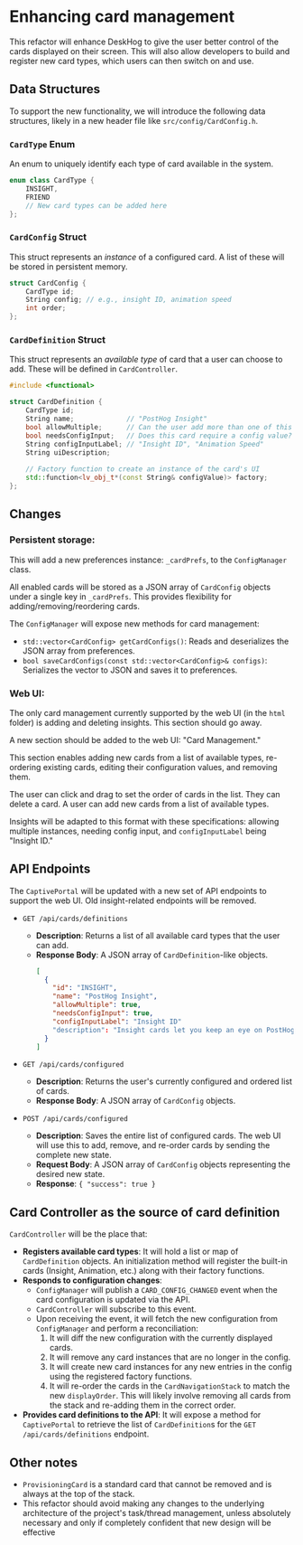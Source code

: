 # Enhancing card management

This refactor will enhance DeskHog to give the user better control of the cards displayed on their screen. This will also allow developers to build and register new card types, which users can then switch on and use.

## Data Structures

To support the new functionality, we will introduce the following data structures, likely in a new header file like `src/config/CardConfig.h`.

### `CardType` Enum

An enum to uniquely identify each type of card available in the system.

```cpp
enum class CardType {
    INSIGHT,
    FRIEND
    // New card types can be added here
};
```

### `CardConfig` Struct

This struct represents an *instance* of a configured card. A list of these will be stored in persistent memory.

```cpp
struct CardConfig {
    CardType id;
    String config; // e.g., insight ID, animation speed
    int order;
};
```

### `CardDefinition` Struct

This struct represents an *available type* of card that a user can choose to add. These will be defined in `CardController`.

```cpp
#include <functional>

struct CardDefinition {
    CardType id;
    String name;             // "PostHog Insight"
    bool allowMultiple;      // Can the user add more than one of this card type?
    bool needsConfigInput;   // Does this card require a config value?
    String configInputLabel; // "Insight ID", "Animation Speed"
    String uiDescription;
    
    // Factory function to create an instance of the card's UI
    std::function<lv_obj_t*(const String& configValue)> factory;
};
```

## Changes

### Persistent storage:

This will add a new preferences instance: `_cardPrefs`, to the `ConfigManager` class.

All enabled cards will be stored as a JSON array of `CardConfig` objects under a single key in `_cardPrefs`. This provides flexibility for adding/removing/reordering cards.

The `ConfigManager` will expose new methods for card management:
- `std::vector<CardConfig> getCardConfigs()`: Reads and deserializes the JSON array from preferences.
- `bool saveCardConfigs(const std::vector<CardConfig>& configs)`: Serializes the vector to JSON and saves it to preferences.

### Web UI:

The only card management currently supported by the web UI (in the `html` folder) is adding and deleting insights. This section should go away. 

A new section should be added to the web UI: "Card Management."

This section enables adding new cards from a list of available types, re-ordering existing cards, editing their configuration values, and removing them.

The user can click and drag to set the order of cards in the list. They can delete a card. A user can add new cards from a list of available types.

Insights will be adapted to this format with these specifications: allowing multiple instances, needing config input, and `configInputLabel` being "Insight ID."

## API Endpoints

The `CaptivePortal` will be updated with a new set of API endpoints to support the web UI. Old insight-related endpoints will be removed.

- `GET /api/cards/definitions`
  - **Description**: Returns a list of all available card types that the user can add.
  - **Response Body**: A JSON array of `CardDefinition`-like objects.
    ```json
    [
      {
        "id": "INSIGHT",
        "name": "PostHog Insight",
        "allowMultiple": true,
        "needsConfigInput": true,
        "configInputLabel": "Insight ID"
        "description": "Insight cards let you keep an eye on PostHog data"
      }
    ]
    ```

- `GET /api/cards/configured`
  - **Description**: Returns the user's currently configured and ordered list of cards.
  - **Response Body**: A JSON array of `CardConfig` objects.

- `POST /api/cards/configured`
  - **Description**: Saves the entire list of configured cards. The web UI will use this to add, remove, and re-order cards by sending the complete new state.
  - **Request Body**: A JSON array of `CardConfig` objects representing the desired new state.
  - **Response**: `{ "success": true }`

## Card Controller as the source of card definition

`CardController` will be the place that:
- **Registers available card types**: It will hold a list or map of `CardDefinition` objects. An initialization method will register the built-in cards (Insight, Animation, etc.) along with their factory functions.
- **Responds to configuration changes**:
  - `ConfigManager` will publish a `CARD_CONFIG_CHANGED` event when the card configuration is updated via the API.
  - `CardController` will subscribe to this event.
  - Upon receiving the event, it will fetch the new configuration from `ConfigManager` and perform a reconciliation:
    1. It will diff the new configuration with the currently displayed cards.
    2. It will remove any card instances that are no longer in the config.
    3. It will create new card instances for any new entries in the config using the registered factory functions.
    4. It will re-order the cards in the `CardNavigationStack` to match the new `displayOrder`. This will likely involve removing all cards from the stack and re-adding them in the correct order.
- **Provides card definitions to the API**: It will expose a method for `CaptivePortal` to retrieve the list of `CardDefinition`s for the `GET /api/cards/definitions` endpoint.

## Other notes

- `ProvisioningCard` is a standard card that cannot be removed and is always at the top of the stack.
- This refactor should avoid making any changes to the underlying architecture of the project's task/thread management, unless absolutely necessary and only if completely confident that new design will be effective